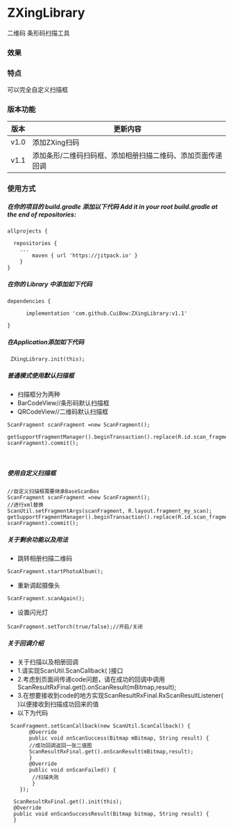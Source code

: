 # ZXingLibrary
二维码 条形码扫描工具
### 效果

### 特点 
可以完全自定义扫描框
### 版本功能

版本 | 更新内容
--------- | -------------
v1.0 | 添加ZXing扫码
v1.1 | 添加条形/二维码扫码框、添加相册扫描二维码、添加页面传递回调


### 使用方式
    
##### 在你的项目的 build.gradle 添加以下代码 Add it in your root build.gradle at the end of repositories:
```
allprojects {

  repositories {
  	...
	  	maven { url 'https://jitpack.io' }
    }
} 
```

 
##### 在你的 Library 中添加如下代码

``` 
dependencies { 

	  implementation 'com.github.CuiBow:ZXingLibrary:v1.1'
     
} 
```
##### 在Application添加如下代码
``` 
 ZXingLibrary.init(this);
``` 
##### 普通模式使用默认扫描框 
* 扫描框分为两种
* BarCodeView//条形码默认扫描框
* QRCodeView//二维码默认扫描框

``` 
ScanFragment scanFragment =new ScanFragment();

getSupportFragmentManager().beginTransaction().replace(R.id.scan_fragment, scanFragment).commit();   
```
   
##### 使用自定义扫描框
```     
//自定义扫描框需要继承BaseScanBox
ScanFragment scanFragment =new ScanFragment();
//进行xml替换
ScanUtil.setFragmentArgs(scanFragment, R.layout.fragment_my_scan);
getSupportFragmentManager().beginTransaction().replace(R.id.scan_fragment, scanFragment).commit();   
```
##### 关于剩余功能以及用法
* 跳转相册扫描二维码

```          
ScanFragment.startPhotoAlbum();
```
* 重新调起摄像头

``` 
ScanFragment.scanAgain();
```
* 设置闪光灯

``` 
ScanFragment.setTorch(true/false);//开启/关闭
```
##### 关于回调介绍
* 关于扫描以及相册回调
* 1.请实现ScanUtil.ScanCallback( )接口
* 2.考虑到页面间传递code问题，请在成功的回调中调用 ScanResultRxFinal.get().onScanResult(mBitmap,result);
* 3.在想要接收到code的地方实现ScanResultRxFinal.RxScanResultListener( )以便接收到扫描成功回来的值
* 以下为代码

```
 ScanFragment.setScanCallback(new ScanUtil.ScanCallback() {
       @Override
       public void onScanSuccess(Bitmap mBitmap, String result) {
       //成功回调返回一张二值图
       ScanResultRxFinal.get().onScanResult(mBitmap,result);
       }
       @Override
       public void onScanFailed() {
        //扫描失败
        }
    });
```
```
  ScanResultRxFinal.get().init(this);
  @Override
  public void onScanSuccessResult(Bitmap bitmap, String result) {
  }
```



            
    





